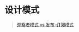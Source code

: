 # 设计模式

> [观察者模式 vs 发布-订阅模式](http://zcfy.cc/article/observer-vs-pub-sub-pattern-hacker-noon-4590.html?t=new)